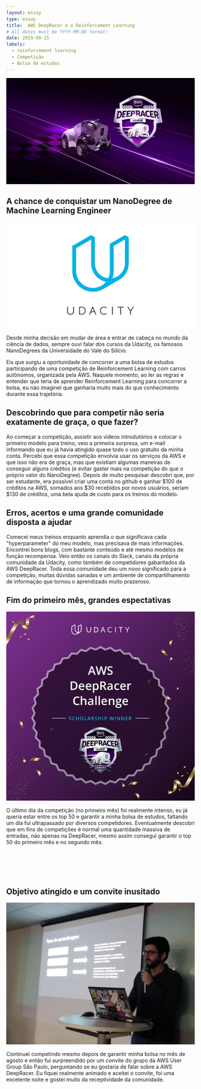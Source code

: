 ```yaml
---
layout: essay
type: essay
title:  AWS DeepRacer e o Reinforcement Learning
# All dates must be YYYY-MM-DD format!
date: 2019-09-15
labels:
  - reinforcement learning
  - Competição
  - Bolsa de estudos
---
```

<img class="ui rounded image" src="../images/aws_deepracer_logo.jpeg">

## A chance de conquistar um NanoDegree de Machine Learning Engineer
<img class="ui medium right floated rounded image" src="../images/udacity_logo.jpg">
<p>Desde minha decisão em mudar de área e entrar de cabeça no mundo da ciência de dados, sempre ouvi falar dos cursos da Udacity, os famosos NanoDegrees da Universidade do Vale do Silício. </p>
<p>Eis que surgiu a oportunidade de concorrer a uma bolsa de estudos participando de uma competição de Reinforcement Learning com carros autônomos, organizada pela AWS. Naquele momento, ao ler as regras e entender que teria de aprender Reinforcement Learning para concorrer a bolsa, eu não imaginei que ganharia muito mais do que conhecimento durante essa trajetória.</p>



## Descobrindo que para competir não seria exatamente de graça, o que fazer?

<p>Ao começar a competição, assistir aos vídeos introdutórios e colocar o primeiro modelo para treino, veio a primeira surpresa, um e-mail informando que eu já havia atingido quase todo o uso gratuito da minha conta. 
Percebi que essa competição envolvia usar os serviços da AWS e que isso não era de graça, mas que existiam algumas maneiras de conseguir alguns créditos (e evitar gastar mais na competição do que o próprio valor do NanoDegree). Depois de muito pesquisar descobri que, por ser estudante, era possível criar uma conta no github e ganhar $100 de créditos na AWS, somados aos $30 recebidos por novos usuários, seriam $130 de créditos, uma bela ajuda de custo para os treinos do modelo.</p>




## Erros, acertos e uma grande comunidade disposta a ajudar

<p>Comecei meus treinos enquanto aprendia o que significava cada "hyperparameter" do meu modelo, mas precisava de mais informações. Encontrei bons blogs, com bastante conteúdo e até mesmo modelos de função recompensa. Veio então os canais do Slack, canais da própria comunidade da Udacity, como também de competidores gabaritados da AWS DeepRacer. Toda essa comunidade deu um novo significado para a competição, muitas dúvidas sanadas e um ambiente de compartilhamento de informação que tornou o aprendizado muito prazeroso.</p>


## Fim do primeiro mês, grandes espectativas
<img class="ui medium left floated rounded image" src="../images/sch_winner.jpg">
<p>O último dia da competição (no primeiro mês) foi realmente intenso, eu já queria estar entre os top 50 e garantir a minha bolsa de estudos, faltando um dia fui ultrapassado por diversos competidores. Eventualmente descobri que em fins de competições é normal uma quantidade massiva de entradas, não apenas na DeepRacer, mesmo assim consegui garantir o top 50 do primeiro mês e no segundo mês.</p>
<br>
<br>
<br>
<br>

## Objetivo atingido e um convite inusitado
<img class="ui medium right floated rounded image" src="../images/600_485196066.jpeg">
<p>Continuei competindo mesmo depois de garantir minha bolsa no mês de agosto e então fui surpreendido por um convite do grupo da AWS User Group São Paulo, perguntando se eu gostaria de falar sobre a AWS DeepRacer. Eu fiquei realmente animado e aceitei o convite, foi uma excelente noite e gostei muito da receptividade da comunidade.</p>

